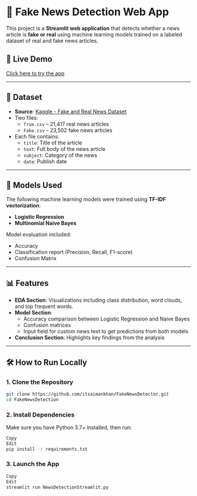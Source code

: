 # 📰 Fake News Detection Web App

This project is a **Streamlit web application** that detects whether a news article is **fake or real** using machine learning models trained on a labeled dataset of real and fake news articles.

## 🚀 Live Demo
[Click here to try the app](https://your-streamlit-app-url.streamlit.app)  


---

## 📂 Dataset

- **Source**: [Kaggle - Fake and Real News Dataset](https://www.kaggle.com/clmentbisaillon/fake-and-real-news)
- Two files:
  - `True.csv` – 21,417 real news articles
  - `Fake.csv` – 23,502 fake news articles
- Each file contains:
  - `title`: Title of the article
  - `text`: Full body of the news article
  - `subject`: Category of the news
  - `date`: Publish date

---

## 🧠 Models Used

The following machine learning models were trained using **TF-IDF vectorization**:
- **Logistic Regression**
- **Multinomial Naive Bayes**

Model evaluation included:
- Accuracy
- Classification report (Precision, Recall, F1-score)
- Confusion Matrix

---

## 📊 Features

- **EDA Section**: Visualizations including class distribution, word clouds, and top frequent words.
- **Model Section**:
  - Accuracy comparison between Logistic Regression and Naive Bayes
  - Confusion matrices
  - Input field for custom news text to get predictions from both models
- **Conclusion Section**: Highlights key findings from the analysis

---

## 🛠 How to Run Locally

### 1. Clone the Repository

```bash
git clone https://github.com/itsaimankhan/FakeNewsDetector.git
cd FakeNewsDetection
```
### 2. Install Dependencies
Make sure you have Python 3.7+ installed, then run:

```bash
Copy
Edit
pip install -r requirements.txt 
```
### 3. Launch the App
``` bash
Copy
Edit
streamlit run NewsDetectionStreamlit.py
``` 
